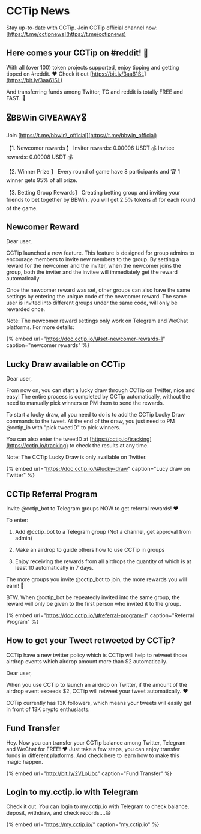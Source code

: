 # CCTip News

Stay up-to-date with CCTip. Join CCTip official channel now: [https://t.me/cctipnews](https://t.me/cctipnews)

## Here comes your CCTip on \#reddit! 🤖

With all \(over 100\) token projects supported, enjoy tipping and getting tipped on \#reddit. ❤️ Check it out [https://bit.ly/3aa61SL](https://bit.ly/3aa61SL)

And transferring funds among Twitter, TG and reddit is totally FREE and FAST. 🎉

## 🎖BBWin GIVEAWAY🎖

Join [https://t.me/bbwin\_official](https://t.me/bbwin_official)

【1. Newcomer rewards 】 Inviter rewards: 0.00006 USDT 💰 Invitee rewards: 0.00008 USDT 💰

【2. Winner Prize 】 Every round of game have 8 participants and 🏆 1 winner gets 95% of all prize.

【3. Betting Group Rewards】 Creating betting group and inviting your friends to bet together by BBWin, you will get 2.5% tokens 💰 for each round of the game.

## Newcomer Reward

Dear user, 

CCTip launched a new feature. This feature is designed for group admins to encourage members to invite new members to the group. By setting a reward for the newcomer and the inviter, when the newcomer joins the group, both the inviter and the invitee will immediately get the reward automatically.

Once the newcomer reward was set, other groups can also have the same settings by entering the unique code of the newcomer reward. The same user is invited into different groups under the same code, will only be rewarded once.

Note: The newcomer reward settings only work on Telegram and WeChat platforms. For more details: 

{% embed url="https://doc.cctip.io/\#set-newcomer-rewards-1" caption="newcomer rewards" %}

## Lucky Draw available on CCTip 

Dear user, 

From now on, you can start a lucky draw through CCTip on Twitter, nice and easy! The entire process is completed by CCTip automatically, without the need to manually pick winners or PM them to send the rewards.

To start a lucky draw, all you need to do is to add the CCTip Lucky Draw commands to the tweet. At the end of the draw, you just need to PM @cctip\_io with "pick tweetID" to pick winners.

You can also enter the tweetID at [https://cctip.io/tracking](https://cctip.io/tracking) to check the results at any time.

Note: The CCTip Lucky Draw is only available on Twitter. 

{% embed url="https://doc.cctip.io/\#lucky-draw" caption="Lucy draw on Twitter" %}

## CCTip Referral Program

Invite @cctip\_bot to Telegram groups NOW to get referral rewards! ❤️

To enter: 

1. Add @cctip\_bot to a Telegram group \(Not a channel, get approval from admin\) 

2. Make an airdrop to guide others how to use CCTip in groups 

3. Enjoy receiving the rewards from all airdrops the quantity of which is at least 10 automatically in 7 days.

The more groups you invite @cctip\_bot to join, the more rewards you will earn! 🥳 

BTW. When @cctip\_bot be repeatedly invited into the same group, the reward will only be given to the first person who invited it to the group.

{% embed url="https://doc.cctip.io/\#referral-program-1" caption="Referral Program" %}

## How to get your Tweet retweeted by CCTip?

CCTip have a new twitter policy which is CCTip will help to retweet those airdrop events which airdrop amount more than $2 automatically.

Dear user, 

When you use CCTip to launch an airdrop on Twitter, if the amount of the airdrop event exceeds $2, CCTip will retweet your tweet automatically. ❤️ 

CCTip currently has 13K followers, which means your tweets will easily get in front of 13K crypto enthusiasts.

## Fund Transfer

Hey. Now you can transfer your CCTip balance among Twitter, Telegram and WeChat for FREE! ❤️ Just take a few steps, you can enjoy transfer funds in different platforms. And check here to learn how to make this magic happen.

{% embed url="http://bit.ly/2VLoUbc" caption="Fund Transfer" %}

## Login to my.cctip.io with Telegram

Check it out. You can login to my.cctip.io with Telegram to check balance, deposit, withdraw, and check records....😄

{% embed url="https://my.cctip.io/" caption="my.cctip.io" %}

